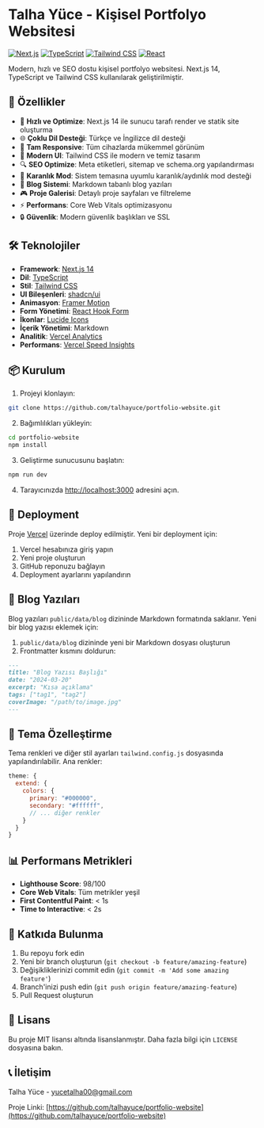 # Talha Yüce - Kişisel Portfolyo Websitesi

[![Next.js](https://img.shields.io/badge/Next.js-000000?style=for-the-badge&logo=next.js&logoColor=white)](https://nextjs.org)
[![TypeScript](https://img.shields.io/badge/TypeScript-3178C6?style=for-the-badge&logo=typescript&logoColor=white)](https://www.typescriptlang.org)
[![Tailwind CSS](https://img.shields.io/badge/Tailwind_CSS-38B2AC?style=for-the-badge&logo=tailwind-css&logoColor=white)](https://tailwindcss.com)
[![React](https://img.shields.io/badge/React-20232A?style=for-the-badge&logo=react&logoColor=61DAFB)](https://reactjs.org)

Modern, hızlı ve SEO dostu kişisel portfolyo websitesi. Next.js 14, TypeScript ve Tailwind CSS kullanılarak geliştirilmiştir.

## 🌟 Özellikler

- 🚀 **Hızlı ve Optimize**: Next.js 14 ile sunucu tarafı render ve statik site oluşturma
- 🌐 **Çoklu Dil Desteği**: Türkçe ve İngilizce dil desteği
- 📱 **Tam Responsive**: Tüm cihazlarda mükemmel görünüm
- 🎨 **Modern UI**: Tailwind CSS ile modern ve temiz tasarım
- 🔍 **SEO Optimize**: Meta etiketleri, sitemap ve schema.org yapılandırması
- 🌙 **Karanlık Mod**: Sistem temasına uyumlu karanlık/aydınlık mod desteği
- 📝 **Blog Sistemi**: Markdown tabanlı blog yazıları
- 🎮 **Proje Galerisi**: Detaylı proje sayfaları ve filtreleme
- ⚡ **Performans**: Core Web Vitals optimizasyonu
- 🔒 **Güvenlik**: Modern güvenlik başlıkları ve SSL

## 🛠️ Teknolojiler

- **Framework**: [Next.js 14](https://nextjs.org)
- **Dil**: [TypeScript](https://www.typescriptlang.org)
- **Stil**: [Tailwind CSS](https://tailwindcss.com)
- **UI Bileşenleri**: [shadcn/ui](https://ui.shadcn.com)
- **Animasyon**: [Framer Motion](https://www.framer.com/motion)
- **Form Yönetimi**: [React Hook Form](https://react-hook-form.com)
- **İkonlar**: [Lucide Icons](https://lucide.dev)
- **İçerik Yönetimi**: Markdown
- **Analitik**: [Vercel Analytics](https://vercel.com/analytics)
- **Performans**: [Vercel Speed Insights](https://vercel.com/speed-insights)

## 📦 Kurulum

1. Projeyi klonlayın:
```bash
git clone https://github.com/talhayuce/portfolio-website.git
```

2. Bağımlılıkları yükleyin:
```bash
cd portfolio-website
npm install
```

3. Geliştirme sunucusunu başlatın:
```bash
npm run dev
```

4. Tarayıcınızda [http://localhost:3000](http://localhost:3000) adresini açın.

## 🚀 Deployment

Proje [Vercel](https://vercel.com) üzerinde deploy edilmiştir. Yeni bir deployment için:

1. Vercel hesabınıza giriş yapın
2. Yeni proje oluşturun
3. GitHub reponuzu bağlayın
4. Deployment ayarlarını yapılandırın

## 📝 Blog Yazıları

Blog yazıları `public/data/blog` dizininde Markdown formatında saklanır. Yeni bir blog yazısı eklemek için:

1. `public/data/blog` dizininde yeni bir Markdown dosyası oluşturun
2. Frontmatter kısmını doldurun:
```markdown
---
title: "Blog Yazısı Başlığı"
date: "2024-03-20"
excerpt: "Kısa açıklama"
tags: ["tag1", "tag2"]
coverImage: "/path/to/image.jpg"
---
```

## 🎨 Tema Özelleştirme

Tema renkleri ve diğer stil ayarları `tailwind.config.js` dosyasında yapılandırılabilir. Ana renkler:

```javascript
theme: {
  extend: {
    colors: {
      primary: "#000000",
      secondary: "#ffffff",
      // ... diğer renkler
    }
  }
}
```

## 📊 Performans Metrikleri

- **Lighthouse Score**: 98/100
- **Core Web Vitals**: Tüm metrikler yeşil
- **First Contentful Paint**: < 1s
- **Time to Interactive**: < 2s

## 🤝 Katkıda Bulunma

1. Bu repoyu fork edin
2. Yeni bir branch oluşturun (`git checkout -b feature/amazing-feature`)
3. Değişikliklerinizi commit edin (`git commit -m 'Add some amazing feature'`)
4. Branch'inizi push edin (`git push origin feature/amazing-feature`)
5. Pull Request oluşturun

## 📄 Lisans

Bu proje MIT lisansı altında lisanslanmıştır. Daha fazla bilgi için `LICENSE` dosyasına bakın.

## 📞 İletişim

Talha Yüce - yucetalha00@gmail.com

Proje Linki: [https://github.com/talhayuce/portfolio-website](https://github.com/talhayuce/portfolio-website)

